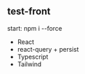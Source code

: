 ## test-front

start: npm i --force

<ul>
<li>React</li>
<li>react-query + persist</li>
<li>Typescript</li>
<li>Tailwind</li>
</ul>

